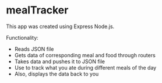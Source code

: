 # mealTracker

This app was created using Express Node.js.

Functionality:
- Reads JSON file
- Gets data of corresponding meal and food through routers
- Takes data and pushes it to JSON file
- Use to track what you ate during different meals of the day
- Also, displays the data back to you
